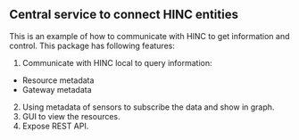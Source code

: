 ## Central service to connect HINC entities

This is an example of how to communicate with HINC to get information and control. This package has following features:

1. Communicate with HINC local to query information:
  * Resource metadata 
  * Gateway metadata
2. Using metadata of sensors to subscribe the data and show in graph.
3. GUI to view the resources.
4. Expose REST API.
